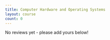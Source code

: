 ```yaml
---
title: Computer Hardware and Operating Systems
layout: course
count: 0
---
```


No reviews yet - please add yours below!
